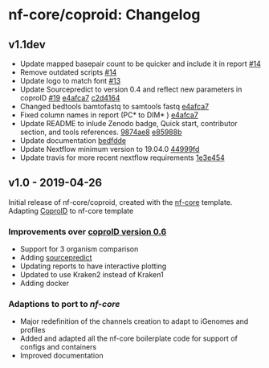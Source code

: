 # nf-core/coproid: Changelog

## v1.1dev

-   Update mapped basepair count to be quicker and include it in report [#14](https://github.com/nf-core/coproid/pull/14)
-   Remove outdated scripts [#14](https://github.com/nf-core/coproid/pull/14)
-   Update logo to match font [#13](https://github.com/nf-core/coproid/pull/13)
- Update Sourcepredict to version 0.4 and reflect new parameters in coproID [#19](https://github.com/nf-core/coproid/pull/19) [e4afca7](https://github.com/nf-core/coproid/commit/e4afca7059c00ebbc753dd02d4aed3f3a1b3b7b8) [
c2d4164 ](https://github.com/nf-core/coproid/pull/20/commits/c2d4164bf068ed4fc92d529470b0a3af3a69113a)
- Changed bedtools bamtofastq to samtools fastq [e4afca7](https://github.com/nf-core/coproid/commit/e4afca7059c00ebbc753dd02d4aed3f3a1b3b7b8)
- Fixed column names in report (PC* to DIM* ) [e4afca7](https://github.com/nf-core/coproid/commit/63a6bc6998c240b77791916c243d538b2268b5d5)
- Update README to inlude Zenodo badge, Quick start, contributor section, and tools references. [9874ae8](https://github.com/nf-core/coproid/commit/9874ae87c88842d75c29088672aa81023408d4e7) [e85988b](https://github.com/nf-core/coproid/commit/e85988b883539aa51461e749bc14ec6563f62fc8)
- Update documentation [bedfdde](https://github.com/nf-core/coproid/commit/bedfddec8500adac8e0cb9cc8e0df2dc6a784f15)
- Update Nextflow minimum version to 19.04.0 [44999fd](https://github.com/nf-core/coproid/commit/44999fd4d38b21d53f970621dbf3587c044da8d1)
- Update travis for more recent nextflow requirements [1e3e454](https://github.com/nf-core/coproid/commit/1e3e454e72f1bc8eb43aaa1e5165981cb77a56dc)


## v1.0 - 2019-04-26

Initial release of nf-core/coproid, created with the [nf-core](http://nf-co.re/) template.
Adapting [CoproID](https://github.com/maxibor/coproID/tree/dev) to nf-core template

### Improvements over [coproID version 0.6](https://github.com/maxibor/coproID/releases/tag/v0.6.0)

-   Support for 3 organism comparison
-   Adding [sourcepredict](https://github.com/maxibor/sourcepredict)
-   Updating reports to have interactive plotting
-   Updated to use Kraken2 instead of Kraken1
-   Adding docker

### Adaptions to port to _nf-core_

-   Major redefinition of the channels creation to adapt to iGenomes and profiles
-   Added and adapted all the nf-core boilerplate code for support of configs and containers
-   Improved documentation
